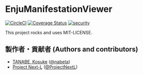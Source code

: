 # EnjuManifestationViewer
[![CircleCI](https://circleci.com/gh/next-l/enju_manifestation_viewer.svg?style=svg)](https://circleci.com/gh/next-l/enju_manifestation_viewer)
[![Coverage Status](https://coveralls.io/repos/github/next-l/enju_manifestation_viewer/badge.svg?branch=master)](https://coveralls.io/github/next-l/enju_manifestation_viewer?branch=master)
[![security](https://hakiri.io/github/next-l/enju_manifestation_viewer/master.svg)](https://hakiri.io/github/next-l/enju_manifestation_viewer/master)

This project rocks and uses MIT-LICENSE.

## 製作者・貢献者 (Authors and contributors)
* [TANABE, Kosuke](https://github.com/nabeta) ([@nabeta](https://twitter.com/nabeta))
* [Project Next-L](https://www.next-l.jp) ([@ProjectNextL](https://twitter.com/ProjectNextL))

